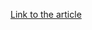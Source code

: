 [Link to the article](https://www.bleepingcomputer.com/news/security/ukraine-links-members-of-gamaredon-hacker-group-to-russian-fsb/)
